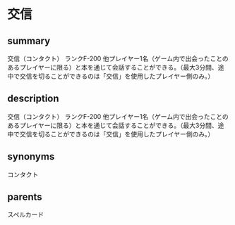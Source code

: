 # 交信

## summary
交信（コンタクト）
ランクF-200
他プレイヤー1名（ゲーム内で出会ったことのあるプレイヤーに限る）と本を通じて会話することができる。（最大3分間、途中で交信を切ることができるのは「交信」を使用したプレイヤー側のみ。）
## description
交信（コンタクト）
ランクF-200
他プレイヤー1名（ゲーム内で出会ったことのあるプレイヤーに限る）と本を通じて会話することができる。（最大3分間、途中で交信を切ることができるのは「交信」を使用したプレイヤー側のみ。）
## synonyms
コンタクト
## parents
スペルカード
